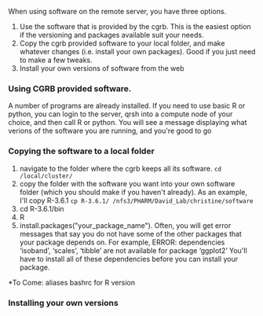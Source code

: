 When using software on the remote server, you have three options. 
1. Use the software that is provided by the cgrb. This is the easiest option if the versioning and packages available suit your needs.
2. Copy the cgrb provided software to your local folder, and make whatever changes (i.e. install your own packages). Good if you just need to make a few tweaks.
3. Install your own versions of software from the web

### Using CGRB provided software.
A number of programs are already installed. If you need to use basic R or python, you can login to the server, qrsh into a compute node of your choice, and then call R or python.
You will see a message displaying what verions of the software you are running, and you're good to go


### Copying the software to a local folder
1. navigate to the folder where the cgrb keeps all its software. `cd /local/cluster/`
2. copy the folder with the software you want into your own software folder (which you should make if you haven't already). As an example,
I'll copy R-3.6.1
`cp R-3.6.1/ /nfs3/PHARM/David_Lab/christine/software`
3. cd R-3.6.1/bin
4. R
5. install.packages("your_package_name"). Often, you will get error messages that say you do not have some of the other packages that your package depends on. For example, ERROR: dependencies ‘isoband’, ‘scales’, ‘tibble’ are not available for package ‘ggplot2’
You'll have to install all of these dependencies before you can install your package.

*To Come:
aliases
bashrc for R version

### Installing your own versions
